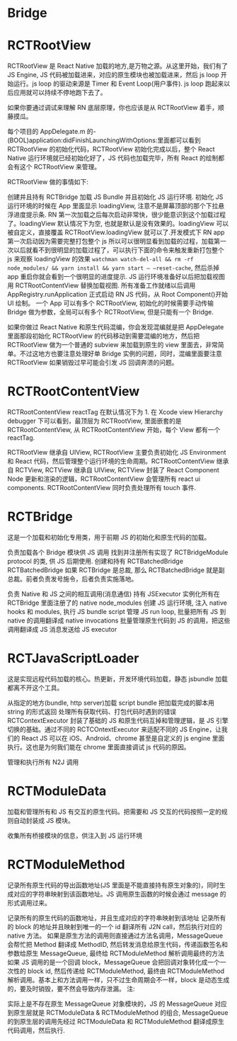 # Bridge

# RCTRootView

RCTRootView 是 React Native 加载的地方,是万物之源。从这里开始，我们有了 JS Engine, JS 代码被加载进来，对应的原生模块也被加载进来，然后 js loop 开始运行。js loop 的驱动来源是 Timer 和 Event Loop(用户事件). js loop 跑起来以后应用就可以持续不停地跑下去了。

如果你要通过调试来理解 RN 底层原理，你也应该是从 RCTRootView 着手，顺藤摸瓜。

每个项目的 AppDelegate.m 的- (BOOL)application:didFinishLaunchingWithOptions:里面都可以看到 RCTRootView 的初始化代码，RCTRootView 初始化完成以后，整个 React Native 运行环境就已经初始化好了，JS 代码也加载完毕，所有 React 的绘制都会有这个 RCTRootView 来管理。

RCTRootView 做的事情如下:

创建并且持有 RCTBridge
加载 JS Bundle 并且初始化 JS 运行环境.
初始化 JS 运行环境的时候在 App 里面显示 loadingView, 注意不是屏幕顶部的那个下拉悬浮进度提示条. RN 第一次加载之后每次启动非常快，很少能意识到这个加载过程了。loadingView 默认情况下为空, 也就是默认是没有效果的。loadingView 可以被自定义，直接覆盖 RCTRootView.loadingView 就可以了.开发模式下 RN app 第一次启动因为需要完整打包整个 js 所以可以很明显看到加载的过程，加载第一次以后就看不到很明显的加载过程了，可以执行下面的命令来触发重新打包整个 js 来观察 loadingView 的效果 `watchman watch-del-all && rm -rf node_modules/ && yarn install && yarn start – –reset-cache`, 然后杀掉 app 重启你就会看到一个很明显的进度提示.
JS 运行环境准备好以后把加载视图用 RCTRootContentView 替换加载视图.
所有准备工作就绪以后调用 AppRegistry.runApplication 正式启动 RN JS 代码，从 Root Component()开始 UI 绘制。
一个 App 可以有多个 RCTRootView, 初始化的时候需要手动传输 Bridge 做为参数，全局可以有多个 RCTRootView, 但是只能有一个 Bridge.

如果你做过 React Native 和原生代码混编，你会发现混编就是把 AppDelegate 里面那段初始化 RCTRootView 的代码移动到需要混编的地方，然后把 RCTRootView 做为一个普通的 subview 来加载到原生的 view 里面去，非常简单。不过这地方也要注意处理好单 Bridge 实例的问题，同时，混编里面要注意 RCTRootView 如果销毁过早可能会引发 JS 回调奔溃的问题。

# RCTRootContentView

RCTRootContentView reactTag 在默认情况下为 1. 在 Xcode view Hierarchy debugger 下可以看到，最顶层为 RCTRootView, 里面嵌套的是 RCTRootContentView, 从 RCTRootContentView 开始，每个 View 都有一个 reactTag.

RCTRootView 继承自 UIView, RCTRootView 主要负责初始化 JS Environment 和 React 代码，然后管理整个运行环境的生命周期。RCTRootContentView 继承自 RCTView, RCTView 继承自 UIView, RCTView 封装了 React Component Node 更新和渲染的逻辑，RCTRootContentView 会管理所有 react ui components. RCTRootContentView 同时负责处理所有 touch 事件.

# RCTBridge

这是一个加载和初始化专用类，用于前期 JS 的初始化和原生代码的加载。

负责加载各个 Bridge 模块供 JS 调用
找到并注册所有实现了 RCTBridgeModule protocol 的类, 供 JS 后期使用.
创建和持有 RCTBatchedBridge
RCTBatchedBridge
如果 RCTBridge 是总裁, 那么 RCTBatchedBridge 就是副总裁。前者负责发号施令，后者负责实施落地。

负责 Native 和 JS 之间的相互调用(消息通信)
持有 JSExecutor
实例化所有在 RCTBridge 里面注册了的 native node_modules
创建 JS 运行环境, 注入 native hooks 和 modules, 执行 JS bundle script
管理 JS run loop, 批量把所有 JS 到 native 的调用翻译成 native invocations
批量管理原生代码到 JS 的调用，把这些调用翻译成 JS 消息发送给 JS executor

# RCTJavaScriptLoader

这是实现远程代码加载的核心。热更新，开发环境代码加载，静态 jsbundle 加载都离不开这个工具。

从指定的地方(bundle, http server)加载 script bundle
把加载完成的脚本用 string 的形式返回
处理所有获取代码、打包代码时遇到的错误
RCTContextExecutor
封装了基础的 JS 和原生代码互掉和管理逻辑，是 JS 引擎切换的基础。通过不同的 RCTCOntextExecutor 来适配不同的 JS Engine，让我们的 React JS 可以在 iOS、Android、chrome 甚至是自定义的 js engine 里面执行。这也是为何我们能在 chrome 里面直接调试 js 代码的原因。

管理和执行所有 N2J 调用

# RCTModuleData

加载和管理所有和 JS 有交互的原生代码。把需要和 JS 交互的代码按照一定的规则自动封装成 JS 模块。

收集所有桥接模块的信息，供注入到 JS 运行环境

# RCTModuleMethod

记录所有原生代码的导出函数地址(JS 里面是不能直接持有原生对象的)，同时生成对应的字符串映射到该函数地址。JS 调用原生函数的时候会通过 message 的形式调用过来。

记录所有的原生代码的函数地址，并且生成对应的字符串映射到该地址
记录所有的 block 的地址并且映射到唯一的一个 id
翻译所有 J2N call，然后执行对应的 native 方法。
如果是原生方法的调用则直接通过方法名调用，MessageQueue 会帮忙把 Method 翻译成 MethodID, 然后转发消息给原生代码，传递函数签名和参数给原生 MessageQueue, 最终给 RCTModuleMethod 解析调用最终的方法
如果 JS 调用的是一个回调 block，MessageQueue 会把回调对象转化成一个一次性的 block id, 然后传递给 RCTModuleMethod, 最终由 RCTModuleMethod 解析调用。基本上和方法调用一样，只不过生命周期会不一样，block 是动态生成的，要及时销毁，要不然会导致内存泄漏。
注:

实际上是不存在原生 MessageQueue 对象模块的，JS 的 MessageQueue 对应到原生层就是 RCTModuleData & RCTModuleMethod 的组合, MessageQueue 的到原生层的调用先经过 RCTModuleData 和 RCTModuleMethod 翻译成原生代码调用，然后执行.
